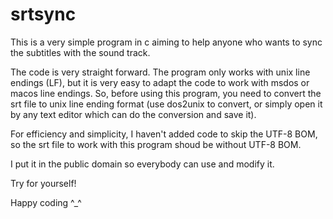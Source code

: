 # srtsync

This is a very simple program in c aiming to help anyone who wants to sync the 
subtitles with the sound track.

The code is very straight forward. The program only works with unix line 
endings (LF), but it is very easy to adapt the code to work with msdos or macos 
line endings. So, before using this program, you need to convert the srt file
to unix line ending format (use dos2unix to convert, or simply open it by any
text editor which can do the conversion and save it).

For efficiency and simplicity, I haven't added code to skip the UTF-8 BOM, so the
srt file to work with this program shoud be without UTF-8 BOM.

I put it in the public domain so everybody can use and modify it.

Try for yourself!

Happy coding ^_^
